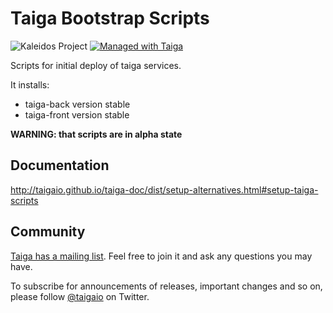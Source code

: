 # Taiga Bootstrap Scripts #

![Kaleidos Project](http://kaleidos.net/static/img/badge.png "Kaleidos Project")
[![Managed with Taiga](https://taiga.io/media/support/attachments/article-22/banner-gh.png)](https://taiga.io "Managed with Taiga")

Scripts for initial deploy of taiga services.

It installs:

- taiga-back version stable
- taiga-front version stable

**WARNING: that scripts are in alpha state**

## Documentation ##

http://taigaio.github.io/taiga-doc/dist/setup-alternatives.html#setup-taiga-scripts

## Community ##

[Taiga has a mailing list](http://groups.google.com/d/forum/taigaio). Feel free to join it and ask any questions you may have.

To subscribe for announcements of releases, important changes and so on, please follow [@taigaio](https://twitter.com/taigaio) on Twitter.
